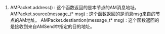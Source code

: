 1. AMPacket.address() : 这个函数返回的是本节点的AM消息地址。
   AMPacket.source(message_t* msg) : 这个函数返回的是消息msg来自的节点的AM地址。
   AMPacket.destiantion(message_t* msg) : 这个函数返回的是接收到来自AMSend中指定的目的地址。
